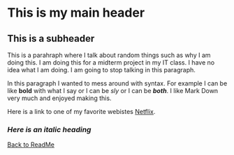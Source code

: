 # This is my main header
## This is a subheader

This is a parahraph where I talk about random things such as why I am doing this. I am doing this for a midterm project in my IT class. I have no idea what I am doing. I am going to stop talking in this paragraph.

In this paragraph I wanted to mess around with syntax. For example I can be like **bold** with what I say or I can be *sly* or I can be ***both***. I like Mark Down very much and enjoyed making this.

Here is a link to one of my favorite webistes [Netflix](https://www.netflix.com/).

### *Here is an italic heading*

[Back to ReadMe](https://github.com/MichaelKeeney/Midterm-project)
